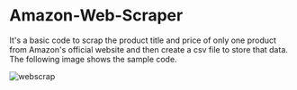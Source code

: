 # Amazon-Web-Scraper
It's a basic code to scrap the product title and price of only one product from Amazon's official website and then create a csv file to store that data. The following image shows the sample code.


![webscrap](https://github.com/Uzair20500/Amazon-Web-Scraper/assets/137563487/4319e0d5-50f8-448b-951d-ca612c45dfff)
